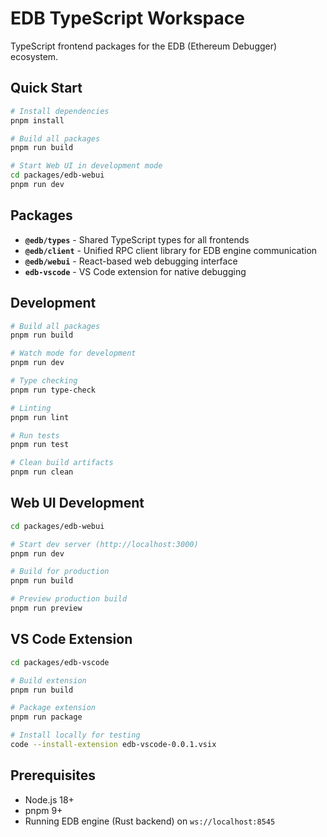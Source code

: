 # EDB TypeScript Workspace

TypeScript frontend packages for the EDB (Ethereum Debugger) ecosystem.

## Quick Start

```bash
# Install dependencies
pnpm install

# Build all packages
pnpm run build

# Start Web UI in development mode
cd packages/edb-webui
pnpm run dev
```

## Packages

- **`@edb/types`** - Shared TypeScript types for all frontends
- **`@edb/client`** - Unified RPC client library for EDB engine communication
- **`@edb/webui`** - React-based web debugging interface
- **`edb-vscode`** - VS Code extension for native debugging

## Development

```bash
# Build all packages
pnpm run build

# Watch mode for development
pnpm run dev

# Type checking
pnpm run type-check

# Linting
pnpm run lint

# Run tests
pnpm run test

# Clean build artifacts
pnpm run clean
```

## Web UI Development

```bash
cd packages/edb-webui

# Start dev server (http://localhost:3000)
pnpm run dev

# Build for production
pnpm run build

# Preview production build
pnpm run preview
```

## VS Code Extension

```bash
cd packages/edb-vscode

# Build extension
pnpm run build

# Package extension
pnpm run package

# Install locally for testing
code --install-extension edb-vscode-0.0.1.vsix
```

## Prerequisites

- Node.js 18+
- pnpm 9+
- Running EDB engine (Rust backend) on `ws://localhost:8545`